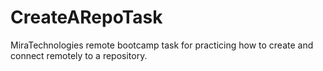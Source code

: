 # CreateARepoTask
MiraTechnologies remote bootcamp task for practicing how to create and connect remotely to a repository.
